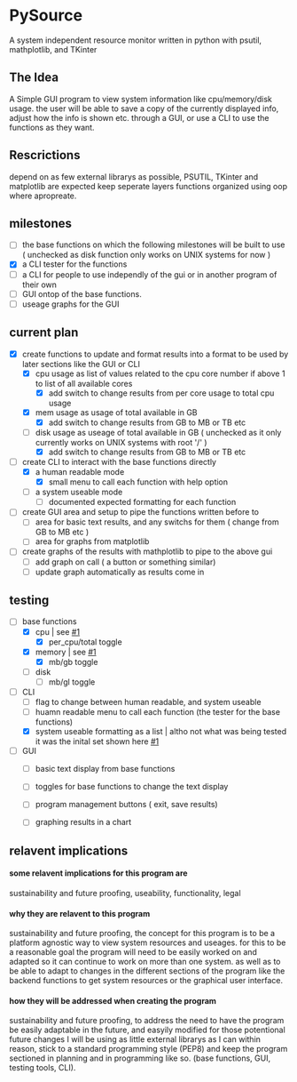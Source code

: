 # PySource
A system independent resource monitor written in python with psutil, mathplotlib, and TKinter

## The Idea
A Simple GUI program to view system information like cpu/memory/disk usage. the user will be able to save a copy of the currently displayed info, adjust how the info is shown etc. through a GUI, or use a CLI to use the functions as they want.

## Rescrictions
depend on as few external librarys as possible, PSUTIL, TKinter and matplotlib are expected
keep seperate layers functions organized using oop where apropreate.

## milestones 
- [ ] the base functions on which the following milestones will be built to use ( unchecked as disk function only works on UNIX systems for now )
- [X] a CLI tester for the functions
- [ ] a CLI for people to use independly of the gui or in another program of their own
- [ ] GUI ontop of the base functions.
- [ ] useage graphs for the GUI

## current plan 
- [X] create functions to update and format results into a format to be used by later sections like the GUI or CLI
  - [X] cpu usage as list of values related to the cpu core number if above 1 to list of all available cores
    - [X] add switch to change results from per core usage to total cpu usage
  - [X] mem usage as usage of total available in GB
    - [X] add switch to change results from GB to MB or TB etc
  - [ ] disk usage as useage of total available in GB ( unchecked as it only currently works on UNIX systems with root '/' )
    - [X] add switch to change results from GB to MB or TB etc
- [ ] create CLI to interact with the base functions directly
  - [X] a human readable mode
    - [X] small menu to call each function with help option
  - [ ] a system useable mode
    - [ ] documented expected formatting for each function
- [ ] create GUI area and setup to pipe the functions written before to
  - [ ] area for basic text results, and any switchs for them ( change from GB to MB etc )
  - [ ] area for graphs from matplotlib
- [ ] create graphs of the results with mathplotlib to pipe to the above gui
  - [ ] add graph on call ( a button or something similar)
  - [ ] update graph automatically as results come in

## testing
- [ ] base functions
  - [X] cpu | see [#1](https://github.com/st17180/PySource/issues/1)
    - [X] per_cpu/total toggle
  - [X] memory | see [#1](https://github.com/st17180/PySource/issues/1)
    - [X] mb/gb toggle
  - [ ] disk
    - [ ] mb/gl toggle
- [ ] CLI
  - [ ] flag to change between human readable, and system useable
  - [ ] huamn readable menu to call each function (the tester for the base functions)
  - [X] system useable formatting as a list | altho not what was being tested it was the inital set shown here [#1](https://github.com/st17180/PySource/issues/1)
- [ ] GUI
  - [ ] basic text display from base functions
  - [ ] toggles for base functions to change the text display
  - [ ] program management buttons ( exit, save results)
  - [ ] graphing results in a chart


## relavent implications
#### some relavent implications for this program are 
sustainability and future proofing, useability, functionality, legal
#### why they are relavent to this program
sustainability and future proofing, the concept for this program is to be a platform agnostic way to view system resources and useages. for this to be a reasonable goal the program will need to be easily worked on and adapted so it can continue to work on more than one system. as well as to be able to adapt to changes in the different sections of the program like the backend functions to get system resources or the graphical user interface.

#### how they will be addressed when creating the program
sustainability and future proofing, to address the need to have the program be easily adaptable in the future, and easyily modified for those potentional future changes I will be using as little external librarys as I can within reason, stick to a standard programming style (PEP8) and keep the program sectioned in planning and in programming like so. (base functions, GUI, testing tools, CLI).
